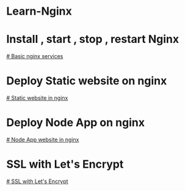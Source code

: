 # Learn-Nginx

# Install , start , stop , restart Nginx

<a href=""  > # Basic nginx services</a>

# Deploy Static website on nginx

<a href=""  > # Static website in nginx</a>

# Deploy Node App on nginx

<a href=""  > # Node App website in nginx</a>

# SSL with Let's Encrypt

<a href="">
# SSL with Let's Encrypt
</a>
